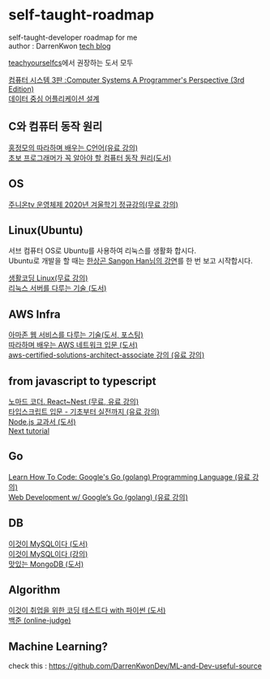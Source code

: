 # self-taught-roadmap

self-taught-developer roadmap for me  
author : DarrenKwon [tech blog](https://darrengwon.tistory.com/)  

[teachyourselfcs](https://teachyourselfcs.com/)에서 권장하는 도서 모두  

[컴퓨터 시스템 3판 :Computer Systems A Programmer's Perspective (3rd Edition)](http://www.kyobobook.co.kr/product/detailViewKor.laf?mallGb=KOR&ejkGb=KOR&barcode=9791185475219)  
[데이터 중심 어플리케이션 설계](http://www.yes24.com/Product/Goods/59566585)  


## C와 컴퓨터 동작 원리
[홍정모의 따라하며 배우는 C언어(유료 강의)](https://www.inflearn.com/course/following-c/dashboard)  
[초보 프로그래머가 꼭 알아야 할 컴퓨터 동작 원리(도서)](https://www.hanbit.co.kr/store/books/look.php?p_code=B8337787087)  

## OS  
[주니온tv 운영체제 2020년 겨울학기 정규강의(무료 강의)](https://www.youtube.com/watch?v=zGBm37kze9I&list=PLHqxB9kMLLaOs2BM2KbuvttBYCgDoFm-5&ab_channel=%EC%A3%BC%EB%8B%88%EC%98%A8TV%EC%95%84%EB%AC%B4%EA%B1%B0%EB%82%98%EC%97%B0%EA%B5%AC%EC%86%8C)  

## Linux(Ubuntu)  
서브 컴퓨터 OS로 Ubuntu를 사용하여 리눅스를 생활화 합시다.  
Ubuntu로 개발을 할 때는 [한상곤 Sangon Han님의 강연](https://github.com/DarrenKwonDev/self-taught-roadmap/edit/main/README.md)를 한 번 보고 시작합시다.  

[생활코딩 Linux(무료 강의)](https://www.inflearn.com/course/%EC%83%9D%ED%99%9C%EC%BD%94%EB%94%A9-%EB%A6%AC%EB%88%85%EC%8A%A4-%EA%B0%95%EC%A2%8C/dashboard)  
[리눅스 서버를 다루는 기술 (도서)](http://www.yes24.com/Product/goods/17524704)  

## AWS Infra  
[아마존 웹 서비스를 다루는 기술(도서, 포스팅)](https://pyrasis.com/private/2014/09/30/publish-the-art-of-amazon-web-services-book)  
[따라하며 배우는 AWS 네트워크 입문 (도서)](http://www.yes24.com/Product/Goods/93887402)  
[aws-certified-solutions-architect-associate 강의 (유료 강의)](https://www.udemy.com/course/aws-certified-solutions-architect-associate/)  

## from javascript to typescript  
[노마드 코더. React~Nest (무료, 유료 강의)](https://nomadcoders.co/)  
[타입스크립트 입문 - 기초부터 실전까지 (유료 강의)](https://www.inflearn.com/course/%ED%83%80%EC%9E%85%EC%8A%A4%ED%81%AC%EB%A6%BD%ED%8A%B8-%EC%9E%85%EB%AC%B8)  
[Node.js 교과서 (도서)](http://www.yes24.com/Product/Goods/62597864)  
[Next tutorial](https://nextjs.org/learn/basics/create-nextjs-app)  

## Go  
[Learn How To Code: Google's Go (golang) Programming Language (유료 강의)](https://www.udemy.com/course/learn-how-to-code/learn/lecture/11921686#overview)  
[Web Development w/ Google’s Go (golang) (유료 강의)](https://www.udemy.com/course/go-programming-language/)  

## DB  
[이것이 MySQL이다 (도서)](https://www.hanbit.co.kr/store/books/look.php?p_code=B2064300579)  
[이것이 MySQL이다 (강의)](https://www.youtube.com/watch?v=xKYeJxBTt2E&list=PLVsNizTWUw7Hox7NMhenT-bulldCp9HP9&ab_channel=%ED%95%9C%EB%B9%9B%EB%AF%B8%EB%94%94%EC%96%B4)  
[맛있는 MongoDB (도서)](http://www.yes24.com/Product/Goods/85011885)  

## Algorithm  
[이것이 취업을 위한 코딩 테스트다 with 파이썬 (도서)](http://www.yes24.com/Product/Goods/91433923)  
[백준 (online-judge)](https://www.acmicpc.net/)  

## Machine Learning?  
check this : https://github.com/DarrenKwonDev/ML-and-Dev-useful-source
